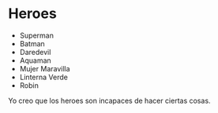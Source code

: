 # Heroes

* Superman
* Batman
* Daredevil
* Aquaman
* Mujer Maravilla
* Linterna Verde
* Robin

Yo creo que los heroes son incapaces de hacer ciertas cosas.


